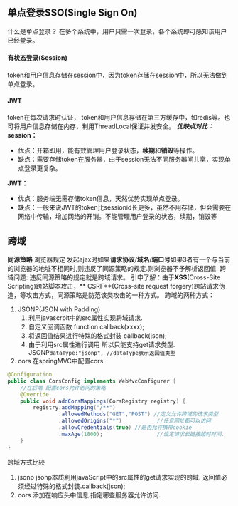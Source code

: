 ## 单点登录SSO(Single Sign On)
什么是单点登录？
在多个系统中，用户只需一次登录，各个系统即可感知该用户已经登录。
#### 有状态登录(Session)
token和用户信息存储在session中，因为token存储在session中，所以无法做到单点登录。
#### JWT
token在每次请求时认证，
token和用户信息存储在第三方缓存中，如redis等。也可将用户信息存储在内存，利用ThreadLocal保证并发安全。
***优缺点对比：***
**session：**
- 优点：开箱即用，能有效管理用户登录状态，**续期**和**销毁**等操作。
- 缺点：需要存储token在服务器，由于session无法不同服务器间共享，实现单点登录更复杂。

**JWT：**
- 优点：服务端无需存储token信息，天然优势实现单点登录。
- 缺点：一般来说JWT的token比sessionid长更多，虽然不用存储，但会需要在网络中传输，增加网络的开销。不能管理用户登录的状态，续期，销毁等



## 跨域
**同源策略**
浏览器规定 发起ajax时如果**请求协议**/**域名**/**端口号**如果3者有一个与当前的浏览器的地址不相同时,则违反了同源策略的规定.则浏览器不予解析返回值.
跨域问题: 违反同源策略的规定就是跨域请求。
引申了解：由于**XSS**(Cross-Site Scripting)跨站脚本攻击，** CSRF**(Cross-site request forgery)跨站请求伪造，等攻击方式，同源策略是防范该类攻击的一种方式。
跨域的两种方式：
1. JSONP(JSON with Padding)
	1. 利用javascrpit中的src属性实现跨域请求.
	2. 自定义回调函数 function callback(xxxx);
	3. 将返回值结果进行特殊的格式封装 callback(json);
	4. 由于利用src属性进行调用 所以只能支持get请求类型.
JSONP`dataType:"jsonp", //dataType表示返回值类型`
2. cors
在springMVC中配置cors
```Java
@Configuration  
public class CorsConfig implements WebMvcConfigurer {
    //在后端 配置cors允许访问的策略
    @Override
    public void addCorsMappings(CorsRegistry registry) {
        registry.addMapping("/**")
                .allowedMethods("GET","POST") //定义允许跨域的请求类型
                .allowedOrigins("*")           //任意网址都可以访问
                .allowCredentials(true) //是否允许携带cookie
                .maxAge(1800);                 //设定请求长链接超时时间.
    }
}
```
跨域方式比较
1. jsonp
jsonp本质利用javaScript中的src属性的get请求实现的跨域.
返回值必须经过特殊的格式封装.callback(json);
2. cors
添加在响应头中信息.指定哪些服务器允许访问.